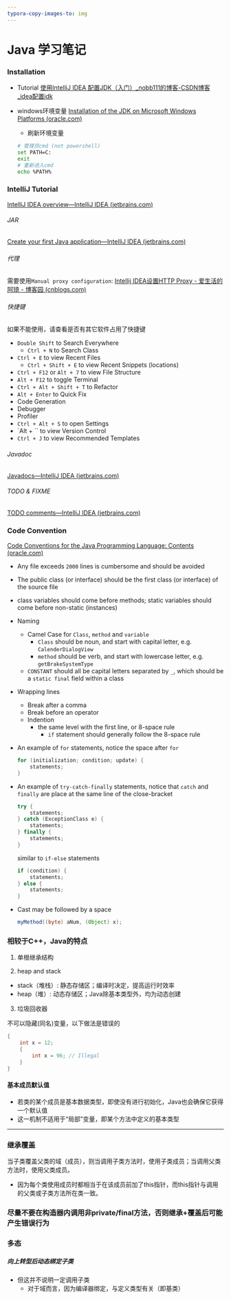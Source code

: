 ```yaml
---
typora-copy-images-to: img
---
```


# Java 学习笔记

### Installation

* Tutorial [使用IntelliJ IDEA 配置JDK（入门）_nobb111的博客-CSDN博客_idea配置jdk](https://blog.csdn.net/nobb111/article/details/77116259)

* windows环境变量 [Installation of the JDK on Microsoft Windows Platforms (oracle.com)](https://docs.oracle.com/en/java/javase/15/install/installation-jdk-microsoft-windows-platforms.html#GUID-96EB3876-8C7A-4A25-9F3A-A2983FEC016A)

  * 刷新环境变量

  ```bash
  # 管理员cmd (not powershell)
  set PATH=C:
  exit
  # 重新进入cmd
  echo %PATH%
  ```

### IntelliJ Tutorial

[IntelliJ IDEA overview—IntelliJ IDEA (jetbrains.com)](https://www.jetbrains.com/help/idea/discover-intellij-idea.html)

###### JAR

[Create your first Java application—IntelliJ IDEA (jetbrains.com)](https://www.jetbrains.com/help/idea/creating-and-running-your-first-java-application.html#package)

###### 代理

需要使用`Manual proxy configuration`: [Intellij IDEA设置HTTP Proxy - 爱生活的阿琦 - 博客园 (cnblogs.com)](https://www.cnblogs.com/uniquezhangqi/p/9199281.html)

###### 快捷键

如果不能使用，请查看是否有其它软件占用了快捷键

* `Double Shift` to Search Everywhere
  * `Ctrl + N` to Search Class
* `Ctrl + E` to view Recent Files
  * `Ctrl + Shift + E` to view Recent Snippets (locations)
* `Ctrl + F12` or `Alt + 7` to view File Structure
* `Alt + F12` to toggle Terminal
* `Ctrl + Alt + Shift + T` to Refactor
* `Alt + Enter` to Quick Fix
* Code Generation
* Debugger
* Profiler
* `Ctrl + Alt + S` to open Settings
* `Alt + `` to view Version Control
* `Ctrl + J` to view Recommended Templates

###### Javadoc

[Javadocs—IntelliJ IDEA (jetbrains.com)](https://www.jetbrains.com/help/idea/working-with-code-documentation.html)

###### TODO & FIXME

[TODO comments—IntelliJ IDEA (jetbrains.com)](https://www.jetbrains.com/help/idea/using-todo.html)

### Code Convention

[Code Conventions for the Java Programming Language: Contents (oracle.com)](https://www.oracle.com/java/technologies/javase/codeconventions-contents.html)

* Any file exceeds `2000` lines is cumbersome and should be avoided

* The public class (or interface) should be the first class (or interface) of the source file

* class variables should come before methods; static variables should come before non-static (instances)

* Naming

  * Camel Case for `Class`, `method` and `variable`
    * `Class` should be noun, and start with capital letter, e.g. `CalenderDialogView`
    * `method` should be verb, and start with lowercase letter, e.g. `getBrakeSystemType`
  * `CONSTANT` should all be capital letters separated by `_`, which should be a `static final` field within a class

* Wrapping lines

  * Break after a comma
  * Break before an operator
  * Indention
    * the same level with the first line, or 8-space rule
      * `if` statement should generally follow the 8-space rule

* An example of `for` statements, notice the space after `for`

  ```java
  for (initialization; condition; update) {
      statements;
  }
  ```

* An example of `try-catch-finally` statements, notice that `catch` and `finally` are place at the same line of the close-bracket

  ```java
  try {
      statements;
  } catch (ExceptionClass e) {
      statements;
  } finally {
      statements;
  }
  ```

  similar to `if-else` statements

  ```java
  if (condition) {
      statements;
  } else {
      statements;
  }
  ```

* Cast may be followed by a space

  ```java
  myMethod((byte) aNum, (Object) x);
  ```

  

### 相较于C++，Java的特点

1. 单根继承结构

2. heap and stack

* stack（堆栈）: 静态存储区；编译时决定，提高运行时效率
* heap（堆）: 动态存储区；Java除基本类型外，均为动态创建

3. 垃圾回收器

不可以隐藏(同名)变量，以下做法是错误的

```java
{
	int x = 12;
	{
		int x = 96; // Illegal
	}
}
```

#### 基本成员默认值

* 若类的某个成员是基本数据类型，即使没有进行初始化，Java也会确保它获得一个默认值
* 这一机制不适用于“局部”变量，即某个方法中定义的基本类型

---

### 继承覆盖

当子类覆盖父类的域（成员），则当调用子类方法时，使用子类成员；当调用父类方法时，使用父类成员。

* 因为每个类使用成员时都相当于在该成员前加了this指针，而this指针与调用的父类或子类方法所在类一致。

### 尽量不要在构造器内调用非private/final方法，否则继承+覆盖后可能产生错误行为

### 多态

##### 向上转型后动态绑定子类

* 但这并不说明一定调用子类
  * 对于域而言，因为编译器绑定，与定义类型有关（即基类）

